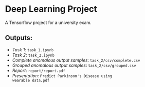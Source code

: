 # Deep Learning Project
A Tensorflow project for a university exam.

## Outputs:
- _Task 1_: <code>task_1.ipynb</code>
- _Task 2_: <code>task_2.ipynb</code>
- _Complete anomalous output samples_: <code>task_2/csv/complete.csv</code>
- _Grouped anomalous output samples_: <code>task_2/csv/grouped.csv</code>
- _Report_: <code>report/report.pdf</code>
- _Presentation_: <code>Predict Parkinson's Disease using wearable data.pdf</code>
